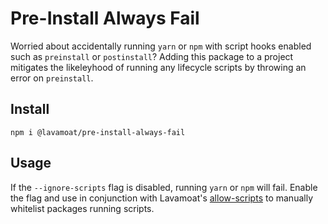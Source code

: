 # Pre-Install Always Fail

Worried about accidentally running `yarn` or `npm` with script hooks enabled such as `preinstall` or `postinstall`? Adding this package to a project mitigates the likeleyhood of running any lifecycle scripts by throwing an error on `preinstall`.

## Install

```
npm i @lavamoat/pre-install-always-fail
```

## Usage

If the `--ignore-scripts` flag is disabled, running `yarn` or `npm` will fail. Enable the flag and use in conjunction with Lavamoat's [allow-scripts](https://github.com/LavaMoat/LavaMoat/tree/main/packages/allow-scripts) to manually whitelist packages running scripts.
